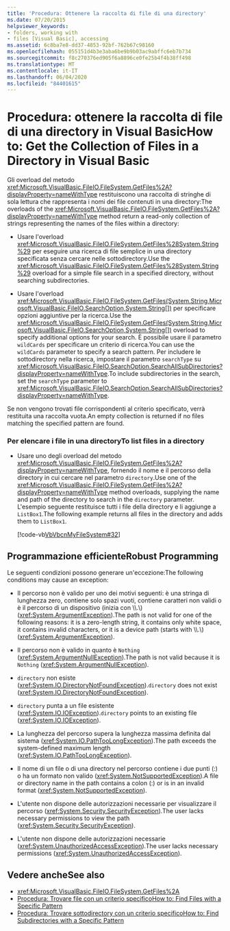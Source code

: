 ```yaml
---
title: 'Procedura: Ottenere la raccolta di file di una directory'
ms.date: 07/20/2015
helpviewer_keywords:
- folders, working with
- files [Visual Basic], accessing
ms.assetid: 6c8ba7e8-dd37-4853-92bf-762b67c98160
ms.openlocfilehash: 055151d4b3e3aba6be9b9b03ac9abffc6eb7b734
ms.sourcegitcommit: f8c270376ed905f6a8896ce0fe25b4f4b38ff498
ms.translationtype: MT
ms.contentlocale: it-IT
ms.lasthandoff: 06/04/2020
ms.locfileid: "84401615"
---
```

# <a name="how-to-get-the-collection-of-files-in-a-directory-in-visual-basic"></a><span data-ttu-id="b9241-102">Procedura: ottenere la raccolta di file di una directory in Visual Basic</span><span class="sxs-lookup"><span data-stu-id="b9241-102">How to: Get the Collection of Files in a Directory in Visual Basic</span></span>

<span data-ttu-id="b9241-103">Gli overload del metodo <xref:Microsoft.VisualBasic.FileIO.FileSystem.GetFiles%2A?displayProperty=nameWithType> restituiscono una raccolta di stringhe di sola lettura che rappresenta i nomi dei file contenuti in una directory:</span><span class="sxs-lookup"><span data-stu-id="b9241-103">The overloads of the <xref:Microsoft.VisualBasic.FileIO.FileSystem.GetFiles%2A?displayProperty=nameWithType> method return a read-only collection of strings representing the names of the files within a directory:</span></span>  
  
- <span data-ttu-id="b9241-104">Usare l'overload <xref:Microsoft.VisualBasic.FileIO.FileSystem.GetFiles%28System.String%29> per eseguire una ricerca di file semplice in una directory specificata senza cercare nelle sottodirectory.</span><span class="sxs-lookup"><span data-stu-id="b9241-104">Use the <xref:Microsoft.VisualBasic.FileIO.FileSystem.GetFiles%28System.String%29> overload for a simple file search in a specified directory, without searching subdirectories.</span></span>  
  
- <span data-ttu-id="b9241-105">Usare l'overload <xref:Microsoft.VisualBasic.FileIO.FileSystem.GetFiles(System.String,Microsoft.VisualBasic.FileIO.SearchOption,System.String[])> per specificare opzioni aggiuntive per la ricerca.</span><span class="sxs-lookup"><span data-stu-id="b9241-105">Use the <xref:Microsoft.VisualBasic.FileIO.FileSystem.GetFiles(System.String,Microsoft.VisualBasic.FileIO.SearchOption,System.String[])> overload to specify additional options for your search.</span></span> <span data-ttu-id="b9241-106">È possibile usare il parametro `wildCards` per specificare un criterio di ricerca.</span><span class="sxs-lookup"><span data-stu-id="b9241-106">You can use the `wildCards` parameter to specify a search pattern.</span></span> <span data-ttu-id="b9241-107">Per includere le sottodirectory nella ricerca, impostare il parametro `searchType` su <xref:Microsoft.VisualBasic.FileIO.SearchOption.SearchAllSubDirectories?displayProperty=nameWithType>.</span><span class="sxs-lookup"><span data-stu-id="b9241-107">To include subdirectories in the search, set the `searchType` parameter to <xref:Microsoft.VisualBasic.FileIO.SearchOption.SearchAllSubDirectories?displayProperty=nameWithType>.</span></span>  
  
 <span data-ttu-id="b9241-108">Se non vengono trovati file corrispondenti al criterio specificato, verrà restituita una raccolta vuota.</span><span class="sxs-lookup"><span data-stu-id="b9241-108">An empty collection is returned if no files matching the specified pattern are found.</span></span>  
  
### <a name="to-list-files-in-a-directory"></a><span data-ttu-id="b9241-109">Per elencare i file in una directory</span><span class="sxs-lookup"><span data-stu-id="b9241-109">To list files in a directory</span></span>  
  
- <span data-ttu-id="b9241-110">Usare uno degli overload del metodo <xref:Microsoft.VisualBasic.FileIO.FileSystem.GetFiles%2A?displayProperty=nameWithType>, fornendo il nome e il percorso della directory in cui cercare nel parametro `directory`.</span><span class="sxs-lookup"><span data-stu-id="b9241-110">Use one of the <xref:Microsoft.VisualBasic.FileIO.FileSystem.GetFiles%2A?displayProperty=nameWithType> method overloads, supplying the name and path of the directory to search in the `directory` parameter.</span></span> <span data-ttu-id="b9241-111">L'esempio seguente restituisce tutti i file della directory e li aggiunge a `ListBox1`.</span><span class="sxs-lookup"><span data-stu-id="b9241-111">The following example returns all files in the directory and adds them to `ListBox1`.</span></span>  
  
     [!code-vb[VbVbcnMyFileSystem#32](~/samples/snippets/visualbasic/VS_Snippets_VBCSharp/VbVbcnMyFileSystem/VB/Class1.vb#32)]  
  
## <a name="robust-programming"></a><span data-ttu-id="b9241-112">Programmazione efficiente</span><span class="sxs-lookup"><span data-stu-id="b9241-112">Robust Programming</span></span>  

 <span data-ttu-id="b9241-113">Le seguenti condizioni possono generare un'eccezione:</span><span class="sxs-lookup"><span data-stu-id="b9241-113">The following conditions may cause an exception:</span></span>  
  
- <span data-ttu-id="b9241-114">Il percorso non è valido per uno dei motivi seguenti: è una stringa di lunghezza zero, contiene solo spazi vuoti, contiene caratteri non validi o è il percorso di un dispositivo (inizia con \\\\.\\) (<xref:System.ArgumentException>).</span><span class="sxs-lookup"><span data-stu-id="b9241-114">The path is not valid for one of the following reasons: it is a zero-length string, it contains only white space, it contains invalid characters, or it is a device path (starts with \\\\.\\) (<xref:System.ArgumentException>).</span></span>  
  
- <span data-ttu-id="b9241-115">Il percorso non è valido in quanto è `Nothing` (<xref:System.ArgumentNullException>).</span><span class="sxs-lookup"><span data-stu-id="b9241-115">The path is not valid because it is `Nothing` (<xref:System.ArgumentNullException>).</span></span>  
  
- <span data-ttu-id="b9241-116">`directory` non esiste (<xref:System.IO.DirectoryNotFoundException>).</span><span class="sxs-lookup"><span data-stu-id="b9241-116">`directory` does not exist (<xref:System.IO.DirectoryNotFoundException>).</span></span>  
  
- <span data-ttu-id="b9241-117">`directory` punta a un file esistente (<xref:System.IO.IOException>).</span><span class="sxs-lookup"><span data-stu-id="b9241-117">`directory` points to an existing file (<xref:System.IO.IOException>).</span></span>  
  
- <span data-ttu-id="b9241-118">La lunghezza del percorso supera la lunghezza massima definita dal sistema (<xref:System.IO.PathTooLongException>).</span><span class="sxs-lookup"><span data-stu-id="b9241-118">The path exceeds the system-defined maximum length (<xref:System.IO.PathTooLongException>).</span></span>  
  
- <span data-ttu-id="b9241-119">Il nome di un file o di una directory nel percorso contiene i due punti (:) o ha un formato non valido (<xref:System.NotSupportedException>).</span><span class="sxs-lookup"><span data-stu-id="b9241-119">A file or directory name in the path contains a colon (:) or is in an invalid format (<xref:System.NotSupportedException>).</span></span>  
  
- <span data-ttu-id="b9241-120">L'utente non dispone delle autorizzazioni necessarie per visualizzare il percorso (<xref:System.Security.SecurityException>).</span><span class="sxs-lookup"><span data-stu-id="b9241-120">The user lacks necessary permissions to view the path (<xref:System.Security.SecurityException>).</span></span>  
  
- <span data-ttu-id="b9241-121">L'utente non dispone delle autorizzazioni necessarie (<xref:System.UnauthorizedAccessException>).</span><span class="sxs-lookup"><span data-stu-id="b9241-121">The user lacks necessary permissions (<xref:System.UnauthorizedAccessException>).</span></span>  
  
## <a name="see-also"></a><span data-ttu-id="b9241-122">Vedere anche</span><span class="sxs-lookup"><span data-stu-id="b9241-122">See also</span></span>

- <xref:Microsoft.VisualBasic.FileIO.FileSystem.GetFiles%2A>
- [<span data-ttu-id="b9241-123">Procedura: Trovare file con un criterio specifico</span><span class="sxs-lookup"><span data-stu-id="b9241-123">How to: Find Files with a Specific Pattern</span></span>](how-to-find-files-with-a-specific-pattern.md)
- [<span data-ttu-id="b9241-124">Procedura: Trovare sottodirectory con un criterio specifico</span><span class="sxs-lookup"><span data-stu-id="b9241-124">How to: Find Subdirectories with a Specific Pattern</span></span>](how-to-find-subdirectories-with-a-specific-pattern.md)
